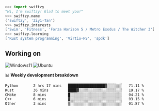 ```python
>>> import swiftzy
"Hi, I'm swiftzy! Glad to meet you!"
>>> swiftzy.name
('swiftzy', 'Ziy1-Tan')
>>> swiftzy.interests
['Swim', 'Fitness', 'Forza Horizon 5 / Metro Exodus / The Witcher 3']
>>> swiftzy.learning
['Rust system programming', 'Virtio-FS', 'spdk']
```

## Working on

![Windows11](https://img.shields.io/badge/Windows%2011-00adef?style=flat-square&logo=windows&logoColor=ffffff)
![Ubuntu](https://img.shields.io/badge/Ubuntu%20(WSL)-dd4814?style=flat-square&logo=ubuntu&logoColor=ffffff)

📊 **Weekly development breakdown**
<!--START_SECTION:waka-->

```txt
Python       2 hrs 17 mins   █████████████████▓░░░░░░░   71.11 %
Rust         36 mins         ████▓░░░░░░░░░░░░░░░░░░░░   19.17 %
CMake        8 mins          █░░░░░░░░░░░░░░░░░░░░░░░░   04.21 %
C++          6 mins          ▓░░░░░░░░░░░░░░░░░░░░░░░░   03.15 %
Other        3 mins          ▒░░░░░░░░░░░░░░░░░░░░░░░░   01.87 %
```

<!--END_SECTION:waka-->
